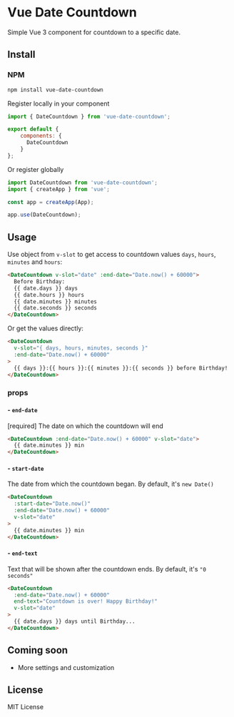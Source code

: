 # Vue Date Countdown

Simple Vue 3 component for countdown to a specific date.

## Install

### NPM

```bash
npm install vue-date-countdown
```

Register locally in your component
```js
import { DateCountdown } from 'vue-date-countdown';

export default {
    components: {
      DateCountdown
    }
};
```

Or register globally
```js
import DateCountdown from 'vue-date-countdown';
import { createApp } from 'vue';

const app = createApp(App);

app.use(DateCountdown);
```

## Usage

Use object from `v-slot` to get access to countdown values `days`, `hours`, `minutes` and `hours`:

```html
<DateCountdown v-slot="date" :end-date="Date.now() + 60000">
  Before Birthday:
  {{ date.days }} days
  {{ date.hours }} hours
  {{ date.minutes }} minutes
  {{ date.seconds }} seconds
</DateCountdown>
``` 

Or get the values directly:

```html
<DateCountdown
  v-slot="{ days, hours, minutes, seconds }"
  :end-date="Date.now() + 60000"
>
  {{ days }}:{{ hours }}:{{ minutes }}:{{ seconds }} before Birthday!
</DateCountdown>
``` 

### props
#### - `end-date`
[required] The date on which the countdown will end

```html
<DateCountdown :end-date="Date.now() + 60000" v-slot="date">
  {{ date.minutes }} min
</DateCountdown>
```

#### - `start-date`
The date from which the countdown began. By default, it's `new Date()`

```html
<DateCountdown
  :start-date="Date.now()"
  :end-date="Date.now() + 60000"
  v-slot="date"
>
  {{ date.minutes }} min
</DateCountdown>
```

#### - `end-text`
Text that will be shown after the countdown ends. By default, it's `"0 seconds"`

```html
<DateCountdown
  :end-date="Date.now() + 60000"
  end-text="Countdown is over! Happy Birthday!"
  v-slot="date"
>
  {{ date.days }} days until Birthday...
</DateCountdown>
```

## Coming soon

* More settings and customization

## License

MIT License